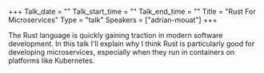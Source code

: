+++
Talk_date = ""
Talk_start_time = ""
Talk_end_time = ""
Title = "Rust For Microservices"
Type = "talk"
Speakers = ["adrian-mouat"]
+++

The Rust language is quickly gaining traction in modern software development. In this talk I'll explain why I think Rust is particularly good for developing microservices, especially when they run in containers on platforms like Kubernetes.

